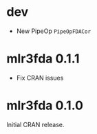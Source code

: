 # dev

* New PipeOp `PipeOpFDACor`

# mlr3fda 0.1.1

* Fix CRAN issues

# mlr3fda 0.1.0

Initial CRAN release.
